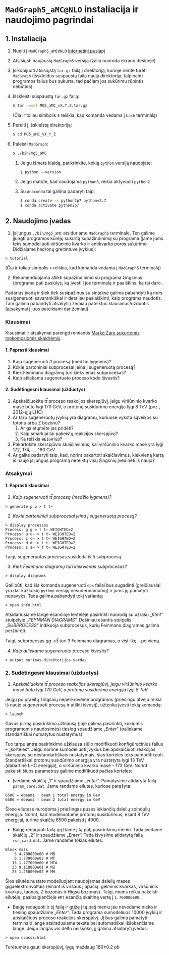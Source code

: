 # `MadGraph5_aMC@NLO` instaliacija ir naudojimo pagrindai

## 1. Instaliacija

1. Nueiti į `MadGraph5_aMC@NLO` [internetinį puslapį](https://launchpad.net/mg5amcnlo "MG5_aMC@NLO internetinis puslapis")

2. Atsisiųsti naujausią `MadGraph5` versiją (žalia nuoroda ekrano dešinėje)

3. Įsikopijuoti atsisiųstą `tar.gz` failą į direktoriją, kurioje norite turėti `MadGraph` (išskleidus suspaustą failą nauja direktorija, talpinanti programos failus bus sukurta, tad pačiam jos sukūrimu rūpintis nebūtina)

4. Išskleisti suspaustą `tar.gz` failą: 

	```bash
	$ tar -xvzf MG5_aMC_vX.Y.Z.tar.gz
	```
	
	(Čia ir toliau simbolis `$` reiškia, kad komanda vedama į `bash` terminalą)

5. Pereiti į išskleistą direktoriją:
	
	```bash
	$ cd MG5_aMC_vX_Y_Z
	```
	
6. Paleisti `MadGraph`:
	
	```bash
	$ ./bin/mg5_aMC
	```
	1. Jeigu išmeta klaidą, patikrinkite, kokią `python` versiją naudojate:
	
		```
		$ python --version
		```
	2. Jeigu matote, kad naudojama `python3`, reikia aktyvuoti `python2`
	3. Su `Anaconda` tai galima padaryti taip:
		
		```bash
		$ conda create -n python2p7 python=2.7
		$ conda activate python2p7
		```

## 2. Naudojimo įvadas

1. Įsijungus `./bin/mg5_aMC` atsiduriame `MadGraph5` terminale. Ten galime įjungti programos kūrėjų sukurtą supažindinimą su programa (jame jums teks sumodeliuoti viršūninio kvarko ir antikvarko poros sukūrimo Didžiajame hadronų greitintuve įvykius):

  ```
  > tutorial
  ```

  (Čia ir toliau simbolis `>` reiškia, kad komanda vedama į `MadGraph5` terminalą)

2. Rekomenduojama atlikti supažindinimo su programa žingsnius (programa pati pasiūlys, ką įvesti į jos terminalą ir paaiškins, ką tai daro.

Padarius įvadą ir šiek tiek susipažinus su sintakse galima pabandyti ką nors susigeneruoti savarankiškai ir detaliau pasiaiškinti, kaip programa naudotis. Tam galima pabandyti atsakyti į žemiau pateiktus klausimus/užduotis (atsakymai į juos pateikiami dar žemiau).

### Klausimai

Klausimai ir atsakymai parengti remiantis [Marko Zaro sukurtomis mokomosiomis skaidrėmis](https://cp3.irmp.ucl.ac.be/projects/madgraph/attachment/wiki/Pavia2015/tutorial-pavia-2015.pdf "Skaidrės anglų kalba").

#### 1. Paprasti klausimai

1. Kaip sugeneruoti *tt̅*  procesą (medžio lygmens)?
2. Kokie partoniniai subprocesai įeina į sugeneruotą procesą?
3. Kiek Feinmano diagramų turi kiekvienas subprocesas?
4. Kaip atliekama sugeneruoto proceso kodo išvestis?

#### 2. Sudėtingesni klausimai (užduotys)

1. Apskaičiuokite *tt̅*  proceso reakcijos skerspjūvį, jeigu viršūninio kvarko masė būtų lygi 170 GeV, o protonų susidūrimo energija lygi 8 TeV (pvz., 2012-ųjų LHC)
2. Ar tarp sugeneruotų įvykių yra diagramų, kuriuose vyksta sąveikos su fotonu arba Z bozonu?
   1. Ar galėtųmėte jas pridėti?
   2. Kaip smarkiai tai pakeistų reakcijos skerspjūvį?
   3. Ką reiškia `WEIGHTED`?
3. Pakartokite skerspjūvio skaičiavimus, kai viršūninio kvarko masė yra lygi 172, 174, ..., 180 GeV
4. Ar galite padaryti taip, kad, norint pakartoti skaičiavimus, kiekvieną kartą iš naujo įsijungus programą nereiktų visų žingsnių įvedinėti iš naujo?

### Atsakymai

#### 1. Paprasti klausimai

1. *Kaip sugeneruoti tt̅  procesą (medžio lygmens)?*
```
> generate p p > t t~
```
2. *Kokie partoniniai subprocesai įeina į sugeneruotą procesą?*
```
> display processes
Process: g g > t t~ WEIGHTED=2
Process: u u~ > t t~ WEIGHTED=2
Process: c c~ > t t~ WEIGHTED=2
Process: d d~ > t t~ WEIGHTED=2
Process: s s~ > t t~ WEIGHTED=2
```

Taigi, sugeneruotas procesas susideda iš 5 subprocesų.

3. *Kiek Feinmano diagramų turi kiekvienas subprocesas?*
```
> display diagrams
```
Gali būti, kad šia komanda sugeneruoti `eps` failai bus sugadinti (greičiausiai yra dar kažkokių `python` versijų nesuderinamumų) ir jums jų pamatyti nepavyks. Tada galima pabandyti tokį variantą:
```
> open info.html
```
Atsidariusiame lange esančioje lentelėje pasirinkti nuorodą su užrašu „*html*“ stulpelyje „*FEYNMAN DIAGRAMS*“. Dešiniau esantis stulpelis „*SUBPROCESS*“ indikuoja subprocesus, kurių Feinmano diagramas galima peržiūrėti.

Taigi, subprocesas *gg→tt̅*  turi 3 Feinmano diagramas, o visi likę – po vieną.

4. *Kaip atliekama sugeneruoto proceso išvestis?*
```
> output norimas-direktorijos-vardas
```
### 2. Sudėtingesni klausimai (užduotys)

1. *Apskaičiuokite tt̅  proceso reakcijos skerspjūvį, jeigu viršūninio kvarko masė būtų lygi 170 GeV, o protonų susidūrimo energija lygi 8 TeV*

Jeigu po praeitų žingsnių neperkrovėme programos (priešingu atveju reikia iš naujo sugeneruoti procesą ir atilkti išvestį), užtenka įvesti tokią komandą:
```
> launch
```
Gavus pirmą pasirinkimo užklausą (joje galima pasirinkti, kokiomis programomis naudosimės) tiesiog spaudžiame „*Enter*“ (paliekame standartiškai numatytus nustatymus).

Tuo tarpu antra pasirinkimo užklausa siūlo modifikuoti konfigūracinius failus – „korteles“. Jeigu norime sumodeliuoti įvykius bei apskaičiuoti reakcijos skerspjūvį su nestandartiškais nustatymais, šias korteles teks pamodifikuoti. Standartiškai protonų susidūrimo energija yra nustatyta lygi 13 TeV (dabartinė LHC energija), o viršūninio kvarko masė – 173 GeV. Norint pakeisti šiuos parametrus galime modifikuoti pačias korteles:
- Įvedame skaičių „1“ ir spaudžiame „*enter*“. Pamatysime atidaryta failą `param_card.dat`. Jame randame eilutes, kuriose parašyta:
```
6500 = ebeam1 ! beam 1 total energy in GeV
6500 = ebeam2 ! beam 2 total energy in GeV
```
Šiose eilutėse nurodoma į priešingas puses lekiančių dalelių spindulių energija. Norint, kad modeliuotume protonų susidūrimus, esant 8 TeV energijai, turime skaičių 6500 pakeisti į 4000.
- Baigę redaguoti failą grįžtame į  tą patį pasirinkimų meniu. Tada įvedame skaičių „2“ ir spaudžiame „*Enter*“. Tada išvysime atidarytą failą `run_card.dat`. Jame randame tokias eilutes:
```
Block mass
	5 4.700000e00 # MB
	6 1.730000e02 # MT
   15 1.777000e00 # MTA
   23 9.118800e01 # MZ
   25 1.250000e02 # MH
```

Šios eilutės nustato modeliuojant naudojamas dalelių mases gigaelektronvoltais (einant iš viršaus į apačią: gelminis kvarkas, viršūninis kvarkas, taonas, Z bozonas ir Higso bozonas). Taigi, mums reikia pakeisti eilutėje, pasibaigiančioje `#MT` esančią skaitinę vertę į `1.700000e00`.

- Baigę redaguoti ir šį failą ir grįžę į tą patį meniu jau nevedame nieko ir tiesiog spaudžiame „*Enter*“. Tada programa sumodeliuos 10000 įvykių ir apskaičiuos proceso reakcijos skerspjūvį. Jį bus galima pamatyti terminalo lange atsiradusiame tekste bei automatiškai iššokančiame lange. Jeigu langas vis dėlto neiššoko, jį galima atsidaryti įvedus:
```
> open crossx.html
```
Turėtumėte gauti skerspjūvį, lygų maždaug 160±0.2 pb